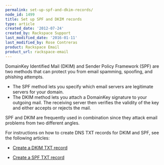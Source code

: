 ```yaml
---
permalink: set-up-spf-and-dkim-records/
node_id: 1499
title: Set up SPF and DKIM records
type: article
created_date: '2012-07-24'
created_by: Rackspace Support
last_modified_date: '2016-01-11'
last_modified_by: Rose Contreras
product: Rackspace Email
product_url: rackspace-email
---
```


DomainKey Identified Mail (DKIM) and Sender Policy Framework (SPF) are two methods that can protect you from email spamming, spoofing, and phishing attempts.

- The SPF method lets you specify which email servers are legitimate servers for your domain.
- The DKIM method lets you attach a DomainKey signature to your outgoing mail. The receiving server then verifies the validity of the key and either accepts or rejects the mail.

SPF and DKIM are frequently used in combination since they attack email problems from two different angles.

For instructions on how to create DNS TXT records for DKIM and SPF, see the following articles:

- [Create a DKIM TXT record](/how-to/create-a-dkim-txt-record "Creating a DKIM TXT Record")

- [Create a SPF TXT record](/how-to/create-an-spf-txt-record "Creating a SPF TXT Record")

